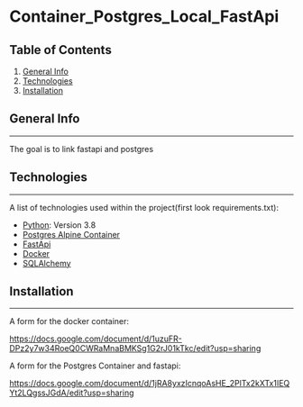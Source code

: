 # Container_Postgres_Local_FastApi
## Table of Contents
1. [General Info](#general-info)
2. [Technologies](#technologies)
3. [Installation](#installation)


## General Info
***
The goal is to link fastapi and postgres
## Technologies
***
A list of technologies used within the project(first look requirements.txt):
* [Python](https://www.python.org/downloads/release/python-380/): Version 3.8
* [Postgres Alpine Container](https://hub.docker.com/_/postgres)
* [FastApi](https://fastapi.tiangolo.com/)
* [Docker](https://www.docker.com/)
* [SQLAlchemy](https://www.sqlalchemy.org/)

## Installation
***
A form for the docker container:

https://docs.google.com/document/d/1uzuFR-DPz2y7w34RoeQ0CWRaMnaBMKSg1G2rJ01kTkc/edit?usp=sharing

A form for the Postgres Container and fastapi:

https://docs.google.com/document/d/1jRA8yxzIcnqoAsHE_2PlTx2kXTx1IEQYt2LQgssJGdA/edit?usp=sharing
